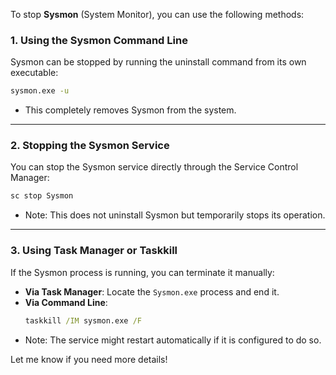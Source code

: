 To stop **Sysmon** (System Monitor), you can use the following methods:

### 1. **Using the Sysmon Command Line**  
   Sysmon can be stopped by running the uninstall command from its own executable:
   ```cmd
   sysmon.exe -u
   ```
   - This completely removes Sysmon from the system.

---

### 2. **Stopping the Sysmon Service**  
   You can stop the Sysmon service directly through the Service Control Manager:
   ```cmd
   sc stop Sysmon
   ```
   - Note: This does not uninstall Sysmon but temporarily stops its operation.

---

### 3. **Using Task Manager or Taskkill**  
   If the Sysmon process is running, you can terminate it manually:
   - **Via Task Manager**: Locate the `Sysmon.exe` process and end it.
   - **Via Command Line**:
     ```cmd
     taskkill /IM sysmon.exe /F
     ```
   - Note: The service might restart automatically if it is configured to do so.

Let me know if you need more details!
